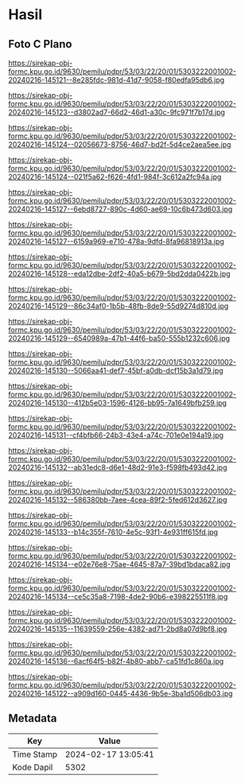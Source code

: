 # Hasil

## Foto C Plano

https://sirekap-obj-formc.kpu.go.id/9630/pemilu/pdpr/53/03/22/20/01/5303222001002-20240216-145121--8e285fdc-981d-41d7-9058-f80edfa95db6.jpg

https://sirekap-obj-formc.kpu.go.id/9630/pemilu/pdpr/53/03/22/20/01/5303222001002-20240216-145123--d3802ad7-66d2-46d1-a30c-9fc971f7b17d.jpg

https://sirekap-obj-formc.kpu.go.id/9630/pemilu/pdpr/53/03/22/20/01/5303222001002-20240216-145124--02056673-8756-46d7-bd2f-5d4ce2aea5ee.jpg

https://sirekap-obj-formc.kpu.go.id/9630/pemilu/pdpr/53/03/22/20/01/5303222001002-20240216-145124--021f5a62-f626-4fd1-984f-3c612a2fc94a.jpg

https://sirekap-obj-formc.kpu.go.id/9630/pemilu/pdpr/53/03/22/20/01/5303222001002-20240216-145127--6ebd8727-890c-4d60-ae69-10c6b473d603.jpg

https://sirekap-obj-formc.kpu.go.id/9630/pemilu/pdpr/53/03/22/20/01/5303222001002-20240216-145127--6159a969-e710-478a-9dfd-8fa96818913a.jpg

https://sirekap-obj-formc.kpu.go.id/9630/pemilu/pdpr/53/03/22/20/01/5303222001002-20240216-145128--eda12dbe-2df2-40a5-b679-5bd2dda0422b.jpg

https://sirekap-obj-formc.kpu.go.id/9630/pemilu/pdpr/53/03/22/20/01/5303222001002-20240216-145129--86c34af0-1b5b-48fb-8de9-55d9274d810d.jpg

https://sirekap-obj-formc.kpu.go.id/9630/pemilu/pdpr/53/03/22/20/01/5303222001002-20240216-145129--6540989a-47b1-44f6-ba50-555b1232c606.jpg

https://sirekap-obj-formc.kpu.go.id/9630/pemilu/pdpr/53/03/22/20/01/5303222001002-20240216-145130--5066aa41-def7-45bf-a0db-dcf15b3a1d79.jpg

https://sirekap-obj-formc.kpu.go.id/9630/pemilu/pdpr/53/03/22/20/01/5303222001002-20240216-145130--412b5e03-1596-4126-bb95-7a1649bfb259.jpg

https://sirekap-obj-formc.kpu.go.id/9630/pemilu/pdpr/53/03/22/20/01/5303222001002-20240216-145131--cf4bfb66-24b3-43e4-a74c-701e0e194a19.jpg

https://sirekap-obj-formc.kpu.go.id/9630/pemilu/pdpr/53/03/22/20/01/5303222001002-20240216-145132--ab31edc8-d6e1-48d2-91e3-f598fb493d42.jpg

https://sirekap-obj-formc.kpu.go.id/9630/pemilu/pdpr/53/03/22/20/01/5303222001002-20240216-145132--586380bb-7aee-4cea-89f2-5fed612d3627.jpg

https://sirekap-obj-formc.kpu.go.id/9630/pemilu/pdpr/53/03/22/20/01/5303222001002-20240216-145133--b14c355f-7610-4e5c-93f1-4e931ff615fd.jpg

https://sirekap-obj-formc.kpu.go.id/9630/pemilu/pdpr/53/03/22/20/01/5303222001002-20240216-145134--e02e76e8-75ae-4645-87a7-39bd1bdaca82.jpg

https://sirekap-obj-formc.kpu.go.id/9630/pemilu/pdpr/53/03/22/20/01/5303222001002-20240216-145134--ce5c35a8-7198-4de2-90b6-e398225511f8.jpg

https://sirekap-obj-formc.kpu.go.id/9630/pemilu/pdpr/53/03/22/20/01/5303222001002-20240216-145135--11639559-256e-4382-ad71-2bd8a07d9bf8.jpg

https://sirekap-obj-formc.kpu.go.id/9630/pemilu/pdpr/53/03/22/20/01/5303222001002-20240216-145136--6acf64f5-b82f-4b80-abb7-ca51fd1c860a.jpg

https://sirekap-obj-formc.kpu.go.id/9630/pemilu/pdpr/53/03/22/20/01/5303222001002-20240216-145122--a909d160-0445-4436-9b5e-3ba1d506db03.jpg


## Metadata

| Key        | Value               |
| ---------- | ------------------- |
| Time Stamp | 2024-02-17 13:05:41 |
| Kode Dapil | 5302                |



